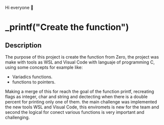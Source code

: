 Hi everyone 👋 <br />


# _printf("Create the function") <br />


## Description <br />
The purpose of this project is create the function from Zero, the project was make with tools as WSL and Visual Code with languaje of programming C, using some concepts for example like:

- Variadics functions.
- functions to pointers.

Making a merge of this for reach the goal of the function printf, recreating flags as integer, char and string and dectecting when there is a double percent for printing only one of them. the main challenge was implemented the new tools WSL and Visual Code, this enviromets is new for the team and second the logical for conect various functions is very important and challenging.




